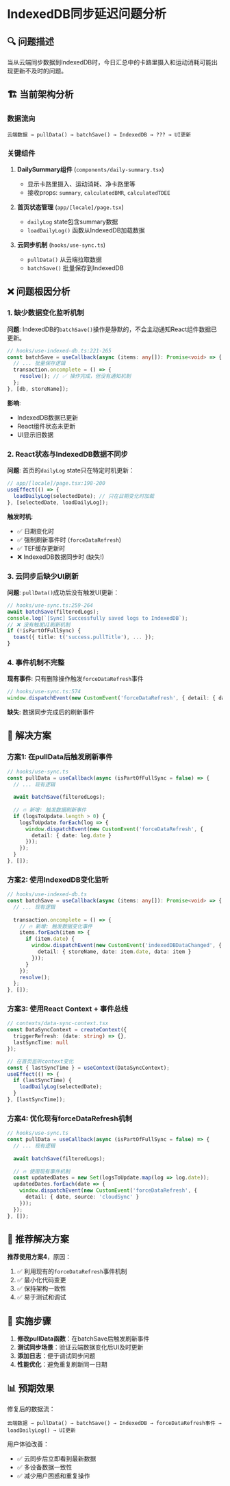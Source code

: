 # IndexedDB同步延迟问题分析

## 🔍 问题描述

当从云端同步数据到IndexedDB时，今日汇总中的卡路里摄入和运动消耗可能出现更新不及时的问题。

## 🏗️ 当前架构分析

### 数据流向
```
云端数据 → pullData() → batchSave() → IndexedDB → ??? → UI更新
```

### 关键组件

1. **DailySummary组件** (`components/daily-summary.tsx`)
   - 显示卡路里摄入、运动消耗、净卡路里等
   - 接收props: `summary`, `calculatedBMR`, `calculatedTDEE`

2. **首页状态管理** (`app/[locale]/page.tsx`)
   - `dailyLog` state包含summary数据
   - `loadDailyLog()` 函数从IndexedDB加载数据

3. **云同步机制** (`hooks/use-sync.ts`)
   - `pullData()` 从云端拉取数据
   - `batchSave()` 批量保存到IndexedDB

## ❌ 问题根因分析

### 1. **缺少数据变化监听机制**

**问题**: IndexedDB的`batchSave()`操作是静默的，不会主动通知React组件数据已更新。

```typescript
// hooks/use-indexed-db.ts:221-265
const batchSave = useCallback(async (items: any[]): Promise<void> => {
  // ... 批量保存逻辑
  transaction.oncomplete = () => {
    resolve(); // ✅ 操作完成，但没有通知机制
  };
}, [db, storeName]);
```

**影响**: 
- IndexedDB数据已更新
- React组件状态未更新
- UI显示旧数据

### 2. **React状态与IndexedDB数据不同步**

**问题**: 首页的`dailyLog` state只在特定时机更新：

```typescript
// app/[locale]/page.tsx:198-200
useEffect(() => {
  loadDailyLog(selectedDate); // 只在日期变化时加载
}, [selectedDate, loadDailyLog]);
```

**触发时机**:
- ✅ 日期变化时
- ✅ 强制刷新事件时 (`forceDataRefresh`)
- ✅ TEF缓存更新时
- ❌ IndexedDB数据同步时 (缺失!)

### 3. **云同步后缺少UI刷新**

**问题**: `pullData()`成功后没有触发UI更新：

```typescript
// hooks/use-sync.ts:259-264
await batchSave(filteredLogs);
console.log(`[Sync] Successfully saved logs to IndexedDB`);
// ❌ 没有触发UI刷新机制
if (!isPartOfFullSync) {
  toast({ title: t('success.pullTitle'), ... });
}
```

### 4. **事件机制不完整**

**现有事件**: 只有删除操作触发`forceDataRefresh`事件

```typescript
// hooks/use-sync.ts:574
window.dispatchEvent(new CustomEvent('forceDataRefresh', { detail: { date } }));
```

**缺失**: 数据同步完成后的刷新事件

## 🔧 解决方案

### 方案1: 在pullData后触发刷新事件

```typescript
// hooks/use-sync.ts
const pullData = useCallback(async (isPartOfFullSync = false) => {
  // ... 现有逻辑
  
  await batchSave(filteredLogs);
  
  // 🔥 新增: 触发数据刷新事件
  if (logsToUpdate.length > 0) {
    logsToUpdate.forEach(log => {
      window.dispatchEvent(new CustomEvent('forceDataRefresh', { 
        detail: { date: log.date } 
      }));
    });
  }
}, []);
```

### 方案2: 使用IndexedDB变化监听

```typescript
// hooks/use-indexed-db.ts
const batchSave = useCallback(async (items: any[]): Promise<void> => {
  // ... 现有逻辑
  
  transaction.oncomplete = () => {
    // 🔥 新增: 触发数据变化事件
    items.forEach(item => {
      if (item.date) {
        window.dispatchEvent(new CustomEvent('indexedDBDataChanged', {
          detail: { storeName, date: item.date, data: item }
        }));
      }
    });
    resolve();
  };
}, []);
```

### 方案3: 使用React Context + 事件总线

```typescript
// contexts/data-sync-context.tsx
const DataSyncContext = createContext({
  triggerRefresh: (date: string) => {},
  lastSyncTime: null
});

// 在首页监听context变化
const { lastSyncTime } = useContext(DataSyncContext);
useEffect(() => {
  if (lastSyncTime) {
    loadDailyLog(selectedDate);
  }
}, [lastSyncTime]);
```

### 方案4: 优化现有forceDataRefresh机制

```typescript
// hooks/use-sync.ts
const pullData = useCallback(async (isPartOfFullSync = false) => {
  // ... 现有逻辑
  
  await batchSave(filteredLogs);
  
  // 🔥 使用现有事件机制
  const updatedDates = new Set(logsToUpdate.map(log => log.date));
  updatedDates.forEach(date => {
    window.dispatchEvent(new CustomEvent('forceDataRefresh', { 
      detail: { date, source: 'cloudSync' } 
    }));
  });
}, []);
```

## 🎯 推荐解决方案

**推荐使用方案4**，原因：
1. ✅ 利用现有的`forceDataRefresh`事件机制
2. ✅ 最小化代码变更
3. ✅ 保持架构一致性
4. ✅ 易于测试和调试

## 🔄 实施步骤

1. **修改pullData函数**：在batchSave后触发刷新事件
2. **测试同步场景**：验证云端数据变化后UI及时更新
3. **添加日志**：便于调试同步问题
4. **性能优化**：避免重复刷新同一日期

## 📊 预期效果

修复后的数据流：
```
云端数据 → pullData() → batchSave() → IndexedDB → forceDataRefresh事件 → loadDailyLog() → UI更新
```

用户体验改善：
- ✅ 云同步后立即看到最新数据
- ✅ 多设备数据一致性
- ✅ 减少用户困惑和重复操作
